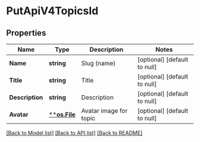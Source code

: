 # PutApiV4TopicsId

## Properties
Name | Type | Description | Notes
------------ | ------------- | ------------- | -------------
**Name** | **string** | Slug (name) | [optional] [default to null]
**Title** | **string** | Title | [optional] [default to null]
**Description** | **string** | Description | [optional] [default to null]
**Avatar** | [****os.File**](*os.File.md) | Avatar image for topic | [optional] [default to null]

[[Back to Model list]](../README.md#documentation-for-models) [[Back to API list]](../README.md#documentation-for-api-endpoints) [[Back to README]](../README.md)


